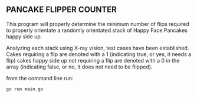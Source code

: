 ## PANCAKE FLIPPER COUNTER

This program will properly determine the minimum number of
flips required to properly orientate a randomly orientated
stack of Happy Face Pancakes happy side up.

Analyzing each stack using X-ray vision, test cases have been
established. Cakes requiring a flip are denoted with a 1
(indicating true, or yes, it needs a flip) cakes happy side up
not requiring a flip are denoted with a 0 in the array
(indicating false, or no, it does not need to be flipped).

from the command line run:
```bash
go run main.go
```